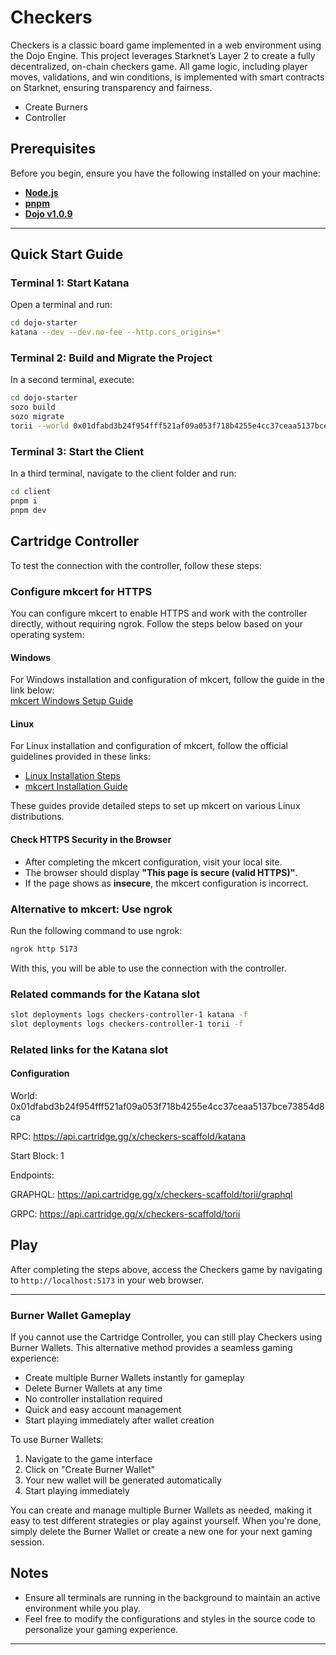 # Checkers

Checkers is a classic board game implemented in a web environment using the Dojo Engine. This project leverages Starknet’s Layer 2 to create a fully decentralized, on-chain checkers game. All game logic, including player moves, validations, and win conditions, is implemented with smart contracts on Starknet, ensuring transparency and fairness.

- Create Burners
- Controller

## Prerequisites

Before you begin, ensure you have the following installed on your machine:

- **[Node.js](https://nodejs.org/)**
- **[pnpm](https://pnpm.io/)**
- **[Dojo v1.0.9](https://book.dojoengine.org/)**

---

## Quick Start Guide

### Terminal 1: Start Katana

Open a terminal and run:

```bash
cd dojo-starter
katana --dev --dev.no-fee --http.cors_origins=*
```

### Terminal 2: Build and Migrate the Project

In a second terminal, execute:

```bash
cd dojo-starter
sozo build
sozo migrate
torii --world 0x01dfabd3b24f954fff521af09a053f718b4255e4cc37ceaa5137bce73854d8ca --http.cors_origins=*
```

### Terminal 3: Start the Client

In a third terminal, navigate to the client folder and run:

```bash
cd client
pnpm i
pnpm dev
```

## Cartridge Controller

To test the connection with the controller, follow these steps:

### Configure mkcert for HTTPS

You can configure mkcert to enable HTTPS and work with the controller directly, without requiring ngrok. Follow the steps below based on your operating system:

#### Windows

For Windows installation and configuration of mkcert, follow the guide in the link below:\
[mkcert Windows Setup Guide](https://github.com/FiloSottile/mkcert/issues/357#issuecomment-1466762021)

#### Linux

For Linux installation and configuration of mkcert, follow the official guidelines provided in these links:

- [Linux Installation Steps](https://github.com/FiloSottile/mkcert#linux)
- [mkcert Installation Guide](https://github.com/FiloSottile/mkcert?tab=readme-ov-file#mkcert)

These guides provide detailed steps to set up mkcert on various Linux distributions.

#### Check HTTPS Security in the Browser

- After completing the mkcert configuration, visit your local site.
- The browser should display **"This page is secure (valid HTTPS)"**.
- If the page shows as **insecure**, the mkcert configuration is incorrect.

### Alternative to mkcert: Use ngrok

Run the following command to use ngrok:

```bash
ngrok http 5173
```

With this, you will be able to use the connection with the controller.

### Related commands for the Katana slot

```bash
slot deployments logs checkers-controller-1 katana -f
slot deployments logs checkers-controller-1 torii -f 

```

### Related links for the Katana slot

#### Configuration

World: 0x01dfabd3b24f954fff521af09a053f718b4255e4cc37ceaa5137bce73854d8ca

RPC: <https://api.cartridge.gg/x/checkers-scaffold/katana>

Start Block: 1

Endpoints:

GRAPHQL: <https://api.cartridge.gg/x/checkers-scaffold/torii/graphql>

GRPC: <https://api.cartridge.gg/x/checkers-scaffold/torii>

## Play

After completing the steps above, access the Checkers game by navigating to `http://localhost:5173` in your web browser.

---

### Burner Wallet Gameplay
If you cannot use the Cartridge Controller, you can still play Checkers using Burner Wallets. This alternative method provides a seamless gaming experience:

- Create multiple Burner Wallets instantly for gameplay
- Delete Burner Wallets at any time
- No controller installation required
- Quick and easy account management
- Start playing immediately after wallet creation

To use Burner Wallets:
1. Navigate to the game interface
2. Click on "Create Burner Wallet"
3. Your new wallet will be generated automatically
4. Start playing immediately

You can create and manage multiple Burner Wallets as needed, making it easy to test different strategies or play against yourself. When you're done, simply delete the Burner Wallet or create a new one for your next gaming session.

## Notes

- Ensure all terminals are running in the background to maintain an active environment while you play.
- Feel free to modify the configurations and styles in the source code to personalize your gaming experience.

---
